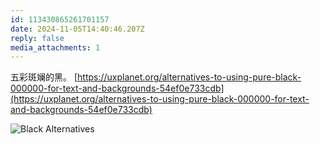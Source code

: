 ```yaml
---
id: 113430865261701157
date: 2024-11-05T14:40:46.207Z
reply: false
media_attachments: 1
---
```


五彩斑斓的黑。 [https://uxplanet.org/alternatives-to-using-pure-black-000000-for-text-and-backgrounds-54ef0e733cdb](https://uxplanet.org/alternatives-to-using-pure-black-000000-for-text-and-backgrounds-54ef0e733cdb)

![Black Alternatives](https://files.e5n.cc/media_attachments/files/113/430/864/677/483/249/original/ebb21c78626326fc.webp)

